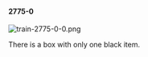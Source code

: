 #### 2775-0
![train-2775-0-0.png](https://github.com/lil-lab/nlvr/raw/master/nlvr/train/images/38/train-2775-0-0.png "train-2775-0-0.png")

There is a box with only one black item.